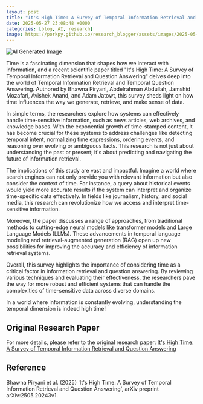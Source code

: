 ```yaml
---
layout: post
title: "It's High Time: A Survey of Temporal Information Retrieval and Question Answering"
date: 2025-05-27 23:08:48 +0000
categories: [blog, AI, research]
image: https://porkpy.github.io/research_blogger/assets/images/2025-05-27-386a77f2.png
---
```

![AI Generated Image](https://porkpy.github.io/research_blogger/assets/images/2025-05-27-386a77f2.png)

Time is a fascinating dimension that shapes how we interact with information, and a recent scientific paper titled "It's High Time: A Survey of Temporal Information Retrieval and Question Answering" delves deep into the world of Temporal Information Retrieval and Temporal Question Answering. Authored by Bhawna Piryani, Abdelrahman Abdullah, Jamshid Mozafari, Avishek Anand, and Adam Jatowt, this survey sheds light on how time influences the way we generate, retrieve, and make sense of data.

In simple terms, the researchers explore how systems can effectively handle time-sensitive information, such as news articles, web archives, and knowledge bases. With the exponential growth of time-stamped content, it has become crucial for these systems to address challenges like detecting temporal intent, normalizing time expressions, ordering events, and reasoning over evolving or ambiguous facts. This research is not just about understanding the past or present; it's about predicting and navigating the future of information retrieval.

The implications of this study are vast and impactful. Imagine a world where search engines can not only provide you with relevant information but also consider the context of time. For instance, a query about historical events would yield more accurate results if the system can interpret and organize time-specific data effectively. In fields like journalism, history, and social media, this research can revolutionize how we access and interpret time-sensitive information.

Moreover, the paper discusses a range of approaches, from traditional methods to cutting-edge neural models like transformer models and Large Language Models (LLMs). These advancements in temporal language modeling and retrieval-augmented generation (RAG) open up new possibilities for improving the accuracy and efficiency of information retrieval systems.

Overall, this survey highlights the importance of considering time as a critical factor in information retrieval and question answering. By reviewing various techniques and evaluating their effectiveness, the researchers pave the way for more robust and efficient systems that can handle the complexities of time-sensitive data across diverse domains.

In a world where information is constantly evolving, understanding the temporal dimension is indeed high time!

## Original Research Paper
For more details, please refer to the original research paper:
[It's High Time: A Survey of Temporal Information Retrieval and Question Answering](http://arxiv.org/abs/2505.20243v1)

## Reference
Bhawna Piryani et al. (2025) 'It's High Time: A Survey of Temporal Information Retrieval and Question Answering', arXiv preprint arXiv:2505.20243v1.
